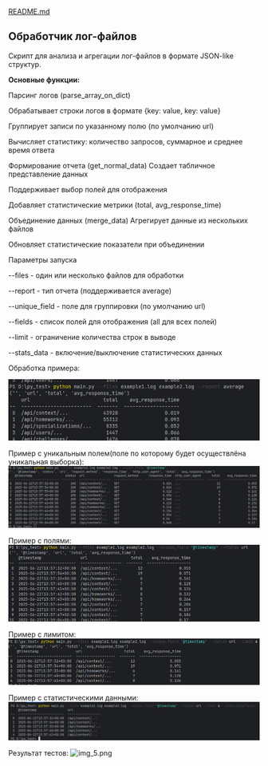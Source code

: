 [README.md](https://github.com/user-attachments/files/21904483/README.md)
<h2>Обработчик лог-файлов</h2>
Скрипт для анализа и агрегации лог-файлов в формате JSON-like структур.

<b>Основные функции:</b>

Парсинг логов (parse_array_on_dict)

Обрабатывает строки логов в формате {key: value, key: value}

Группирует записи по указанному полю (по умолчанию url)

Вычисляет статистику: количество запросов, суммарное и среднее время ответа

Формирование отчета (get_normal_data)
Создает табличное представление данных

Поддерживает выбор полей для отображения

Добавляет статистические метрики (total, avg_response_time)

Объединение данных (merge_data)
Агрегирует данные из нескольких файлов

Обновляет статистические показатели при объединении

Параметры запуска

--files - один или несколько файлов для обработки

--report - тип отчета (поддерживается average)

--unique_field - поле для группировки (по умолчанию url)

--fields - список полей для отображения (all для всех полей)

--limit - ограничение количества строк в выводе

--stats_data - включение/выключение статистических данных

Обработка примера:

![img.png](img.png)

Пример с уникальным полем(поле по которому будет осуществлёна уникальная выборка):
![img_1.png](img_1.png)

Пример с полями:
![img_2.png](img_2.png)

Пример с лимитом:
![img_3.png](img_3.png)

Пример с статистическими данными:
![img_4.png](img_4.png)

Результат тестов:
![img_5.png](img_5.png)
